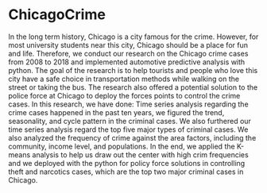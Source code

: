 # ChicagoCrime
In the long term history, Chicago is a city famous for the crime. However, for most university students near this city, Chicago should be a place for fun and life. Therefore, we conduct our research on the Chicago crime cases from 2008 to 2018 and implemented automotive predictive analysis with python. The goal of the research is to help tourists and people who love this city have a safe choice in transportation methods while walking on the street or taking the bus. The research also offered a potential solution to the police force at Chicago to deploy the forces points to control the crime cases. In this research, we have done:  Time series analysis regarding the crime cases happened in the past ten years, we figured the trend, seasonality, and cycle pattern in the criminal cases. We also furthered our time series analysis regard the top five major types of criminal cases. We also analyzed the frequency of crime against the area factors, including the community, income level, and populations. In the end, we applied the K-means analysis to help us draw out the center with high crim frequencies and we deployed with the python for policy force solutions in controlling theft and narcotics cases, which are the top two major criminal cases in Chicago.
